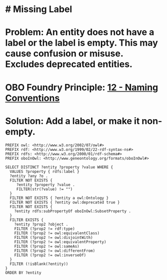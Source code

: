# # Missing Label
#
# **Problem:** An entity does not have a label or the label is empty. This may cause confusion or misuse. Excludes deprecated entities.
#
# **OBO Foundry Principle:** [12 - Naming Conventions](http://www.obofoundry.org/principles/fp-012-naming-conventions.html)
#
# **Solution:** Add a label, or make it non-empty.

```sparql
PREFIX owl: <http://www.w3.org/2002/07/owl#>
PREFIX rdf: <http://www.w3.org/1999/02/22-rdf-syntax-ns#>
PREFIX rdfs: <http://www.w3.org/2000/01/rdf-schema#>
PREFIX oboInOwl: <http://www.geneontology.org/formats/oboInOwl#>

SELECT DISTINCT ?entity ?property ?value WHERE {
  VALUES ?property { rdfs:label }
  ?entity ?any ?o .
  FILTER NOT EXISTS {
     ?entity ?property ?value .
     FILTER(str(?value) != "")
  }
  FILTER NOT EXISTS { ?entity a owl:Ontology }
  FILTER NOT EXISTS { ?entity owl:deprecated true }
  FILTER NOT EXISTS {
    ?entity rdfs:subPropertyOf oboInOwl:SubsetProperty .
  }
  FILTER EXISTS {
    ?entity ?prop2 ?object .
    FILTER (?prop2 != rdf:type)
    FILTER (?prop2 != owl:equivalentClass)
    FILTER (?prop2 != owl:disjointWith)
    FILTER (?prop2 != owl:equivalentProperty)
    FILTER (?prop2 != owl:sameAs)
    FILTER (?prop2 != owl:differentFrom)
    FILTER (?prop2 != owl:inverseOf)
  }
  FILTER (!isBlank(?entity))
}
ORDER BY ?entity
```
